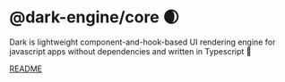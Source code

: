 # @dark-engine/core 🌒

Dark is lightweight component-and-hook-based UI rendering engine for javascript apps without dependencies and written in Typescript 💫

[README](https://github.com/atellmer/dark)
